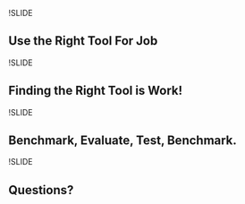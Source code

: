 !SLIDE

## Use the Right Tool For Job ##

!SLIDE

## Finding the Right Tool is Work! ##

!SLIDE

## Benchmark, Evaluate, Test, Benchmark. ##

!SLIDE

## Questions? ##
